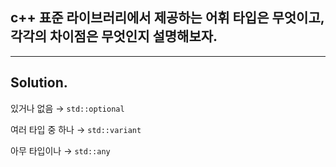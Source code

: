 ## c++ 표준 라이브러리에서 제공하는 어휘 타입은 무엇이고, 각각의 차이점은 무엇인지 설명해보자.

---

## Solution.

있거나 없음 → `std::optional`

여러 타입 중 하나 → `std::variant`

아무 타입이나 → `std::any`